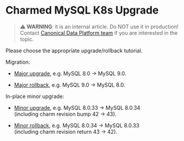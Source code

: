 # Charmed MySQL K8s Upgrade

> **:warning: WARNING**: it is an internal article. Do NOT use it in production!<br/>Contact [Canonical Data Platform team](https://chat.charmhub.io/charmhub/channels/data-platform) if you are interested in the topic.

Please choose the appropriate upgrade/rollback tutorial.

Migration:

* [Major upgrade](/t/11750), e.g. MySQL 8.0 -> MySQL 9.0.

* [Major rollback](/t/11751), e.g. MySQL 9.0 -> MySQL 8.0.

In-place minor upgrade:

* [Minor upgrade](/t/11752), e.g. MySQL 8.0.33 -> MySQL 8.0.34<br/>
(including charm revision bump 42 -> 43).

* [Minor rollback](/t/11753), e.g. MySQL 8.0.34 -> MySQL 8.0.33<br/>
(including charm revision return 43 -> 42).